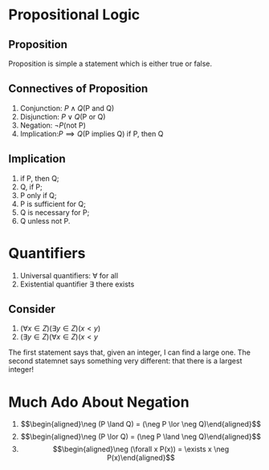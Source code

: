 # Propositional Logic
## Proposition
Proposition is simple a statement which is either true or false.
## Connectives of Proposition
1. Conjunction: $P\land Q$(P and Q)
2. Disjunction: $P\lor Q$(P or Q)
3. Negation: $\neg P$(not P)
4. Implication:$P\implies Q$(P implies Q) if P, then Q

## Implication
1. if P, then Q;
2. Q, if P;
3. P only if Q;
4. P is sufficient for Q;
5. Q is necessary for P;
6. Q unless not P.

# Quantifiers
1. Universal quantifiers: $\forall$ for all
2. Existential quantifier $\exists$ there exists

## Consider
1. $(\forall x \in Z)(\exists y \in Z)(x < y)$
2. $(\exists y \in Z)(\forall x \in Z)(x<y$

The first statement says that, given an integer, I can find a large one. The second statemnet says something very different: that there is a largest integer!
# Much Ado About Negation
1. $$\begin{aligned}\neg (P \land Q) = (\neg P \lor \neg Q)\end{aligned}$$
2. $$\begin{aligned}\neg (P \lor Q) = (\neg P \land \neg Q)\end{aligned}$$
3. $$\begin{aligned}\neg (\forall x P(x)) = \exists x \neg P(x)\end{aligned}$$


